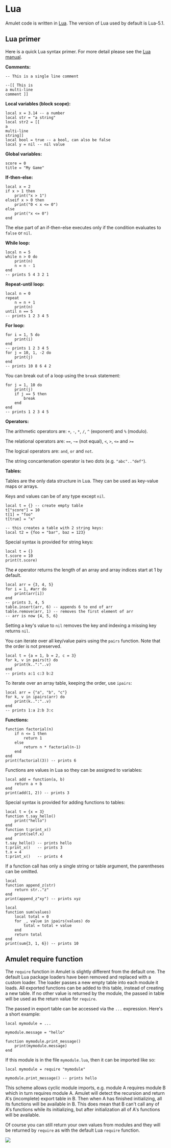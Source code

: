 
Lua
===

Amulet code is written in [Lua](http://www.lua.org).
The version of Lua used by default is Lua-5.1.

Lua primer
----------

Here is a quick Lua syntax primer. For more detail please
see the
[Lua manual](http://www.lua.org/manual/5.1/).

**Comments:**

~~~ {.lua}
-- This is a single line comment

--[[ This is
a multi-line
comment ]]
~~~

**Local variables (block scope):**

~~~ {.lua}
local x = 3.14 -- a number
local str = "a string"
local str2 = [[
a
multi-line
string]]
local bool = true -- a bool, can also be false
local y = nil -- nil value
~~~

**Global variables:**

~~~ {.lua}
score = 0
title = "My Game"
~~~

**If-then-else:**

~~~ {.lua}
local x = 2
if x > 1 then
    print("x > 1")
elseif x > 0 then
    print("0 < x <= 0")
else
    print("x <= 0")
end
~~~

The else part of an if-then-else executes
only if the condition evaluates to `false` or `nil`.

**While loop:**

~~~ {.lua}
local n = 5
while n > 0 do
    print(n)
    n = n - 1
end
-- prints 5 4 3 2 1
~~~

**Repeat-until loop:**

~~~ {.lua}
local n = 0
repeat
    n = n + 1
    print(n)
until n == 5
-- prints 1 2 3 4 5
~~~

**For loop:**

~~~ {.lua}
for i = 1, 5 do
    print(i)
end
-- prints 1 2 3 4 5
for j = 10, 1, -2 do
    print(j)
end
-- prints 10 8 6 4 2
~~~

You can break out of a loop using the `break` statement:

~~~ {.lua}
for j = 1, 10 do
    print(j)
    if j == 5 then
        break
    end
end
-- prints 1 2 3 4 5
~~~

**Operators:**

The arithmetic operators are: `+`, `-`, `*`, `/`, `^` (exponent) and `%` (modulo).

The relational operators are: `==`, `~=` (not equal), `<`, `>`, `<=` and `>=`

The logical operators are: `and`, `or` and `not`.

The string concantenation operator is two dots (e.g. `"abc".."def"`).

**Tables:**

Tables are the only data structure in Lua.
They can be used as key-value maps or arrays.

Keys and values can be of any type except `nil`.

~~~ {.lua}
local t = {} -- create empty table
t["score"] = 10
t[1] = "foo"
t[true] = "x"

-- this creates a table with 2 string keys:
local t2 = {foo = "bar", baz = 123}
~~~

Special syntax is provided for string keys:

~~~ {.lua}
local t = {}
t.score = 10
print(t.score)
~~~

The `#` operator returns the length of an array and array indices start at 1 by
default.

~~~ {.lua}
local arr = {3, 4, 5}
for i = 1, #arr do
    print(arr[i])
end
-- prints 3, 4, 5
table.insert(arr, 6) -- appends 6 to end of arr
table.remove(arr, 1) -- removes the first element of arr
-- arr is now {4, 5, 6}
~~~

Setting a key's value to `nil` removes the key
and indexing a missing key returns `nil`.

You can iterate over all key/value pairs using the `pairs` function.
Note that the order is not preserved.

~~~ {.lua}
local t = {a = 1, b = 2, c = 3}
for k, v in pairs(t) do
    print(k..":"..v)
end
-- prints a:1 c:3 b:2
~~~

To iterate over an array table, keeping the order, use `ipairs`:

~~~ {.lua}
local arr = {"a", "b", "c"}
for k, v in ipairs(arr) do
    print(k..":"..v)
end
-- prints 1:a 2:b 3:c
~~~

**Functions:**

~~~ {.lua}
function factorial(n)
    if n <= 1 then
        return 1
    else
        return n * factorial(n-1)
    end
end
print(factorial(3)) -- prints 6
~~~

Functions are values in Lua so they can be assigned to variables:

~~~ {.lua}
local add = function(a, b)
    return a + b
end
print(add(1, 2)) -- prints 3
~~~

Special syntax is provided for adding functions
to tables:

~~~ {.lua}
local t = {x = 3}
function t.say_hello()
    print("hello")
end
function t:print_x()
    print(self.x)
end
t.say_hello() -- prints hello
t:print_x()   -- prints 3
t.x = 4
t:print_x()   -- prints 4
~~~

If a function call has only a single string or
table argument, the parentheses can be omitted.

~~~ {.lua}
local
function append_z(str)
    return str.."z"
end
print(append_z"xy") -- prints xyz

local
function sum(values)
    local total = 0
    for _, value in ipairs(values) do
        total = total + value
    end
    return total
end
print(sum{3, 1, 6}) -- prints 10
~~~

Amulet require function
-----------------------

The `require` function in Amulet is slightly different from
the default one.
The default Lua package loaders have been removed and replaced with a custom
loader. The loader passes a new empty table into each module it loads.
All exported functions can be added to this table, instead of creating a
new table. If no other value is returned by the module, the passed in
table will be used as the return value for `require`.

The passed in export table can be accessed via the `...` expression.
Here's a short example:

~~~ {.lua}
local mymodule = ...

mymodule.message = "hello"

function mymodule.print_message()
    print(mymodule.message)
end
~~~

If this module is in the file `mymodule.lua`, then it can be
imported like so:

~~~ {.lua}
local mymodule = require "mymodule"

mymodule.print_message() -- prints hello
~~~

This scheme allows cyclic module
imports, e.g. module A requires module B which in turn requires module
A. Amulet will detect the recursion and return A's (incomplete) export
table in B. Then when A has finished initializing, all its functions
will be available in B. This does mean that B can't call any of A's
functions while its initializing, but after initialization all of A's
functions will be available.

Of course you can still return your own values from modules and they will
be returned by `require` as with the default Lua `require` function.

![](images/screenshot6.jpg)

